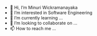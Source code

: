 - 👋 Hi, I’m Minuri Wickramanayaka
- 👀 I’m interested in Software Engineering
- 🌱 I’m currently learning ...
- 💞️ I’m looking to collaborate on ...
- 📫 How to reach me ...

<!---
Minuri427/Minuri427 is a ✨ special ✨ repository because its `README.md` (this file) appears on your GitHub profile.
You can click the Preview link to take a look at your changes.
--->
